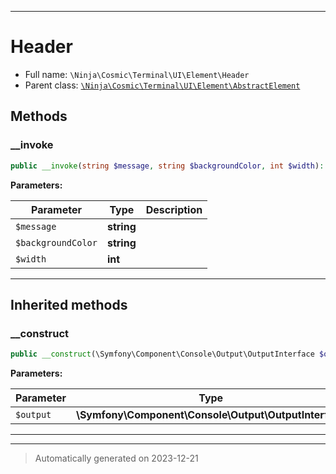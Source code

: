***

# Header





* Full name: `\Ninja\Cosmic\Terminal\UI\Element\Header`
* Parent class: [`\Ninja\Cosmic\Terminal\UI\Element\AbstractElement`](./AbstractElement.md)




## Methods


### __invoke



```php
public __invoke(string $message, string $backgroundColor, int $width): void
```








**Parameters:**

| Parameter | Type | Description |
|-----------|------|-------------|
| `$message` | **string** |  |
| `$backgroundColor` | **string** |  |
| `$width` | **int** |  |





***


## Inherited methods


### __construct



```php
public __construct(\Symfony\Component\Console\Output\OutputInterface $output): mixed
```








**Parameters:**

| Parameter | Type | Description |
|-----------|------|-------------|
| `$output` | **\Symfony\Component\Console\Output\OutputInterface** |  |





***


***
> Automatically generated on 2023-12-21
